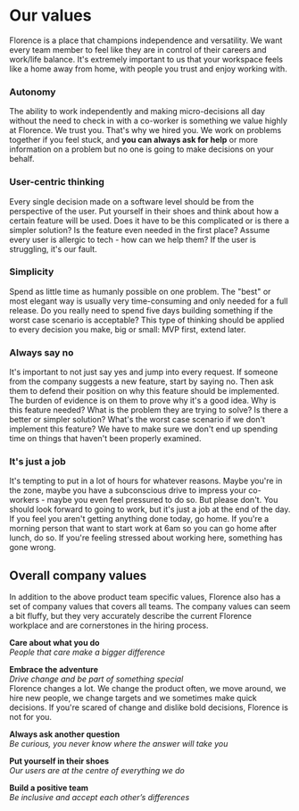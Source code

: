 # Our values
Florence is a place that champions independence and versatility. We want every team member to feel like they are in control of their careers and work/life balance. It's extremely important to us that your workspace feels like a home away from home, with people you trust and enjoy working with.

### Autonomy
The ability to work independently and making micro-decisions all day without the need to check in with a co-worker is something we value highly at Florence. We trust you. That's why we hired you. We work on problems together if you feel stuck, and **you can always ask for help** or more information on a problem but no one is going to make decisions on your behalf.

### User-centric thinking
Every single decision made on a software level should be from the perspective of the user. Put yourself in their shoes and think about how a certain feature will be used. Does it have to be this complicated or is there a simpler solution? Is the feature even needed in the first place? Assume every user is allergic to tech - how can we help them? If the user is struggling, it's our fault.

### Simplicity
Spend as little time as humanly possible on one problem. The "best" or most elegant way is usually very time-consuming and only needed for a full release. Do you really need to spend five days building something if the worst case scenario is acceptable? This type of thinking should be applied to every decision you make, big or small: MVP first, extend later.

### Always say no
It's important to not just say yes and jump into every request. If someone from the company suggests a new feature, start by saying no. Then ask them to defend their position on why this feature should be implemented. The burden of evidence is on them to prove why it's a good idea. Why is this feature needed? What is the problem they are trying to solve? Is there a better or simpler solution? What's the worst case scenario if we don't implement this feature? We have to make sure we don't end up spending time on things that haven't been properly examined.

### It's just a job
It's tempting to put in a lot of hours for whatever reasons. Maybe you're in the zone, maybe you have a subconscious drive to impress your co-workers - maybe you even feel pressured to do so. But please don't. You should look forward to going to work, but it's just a job at the end of the day. If you feel you aren't getting anything done today, go home. If you're a morning person that want to start work at 6am so you can go home after lunch, do so. If you're feeling stressed about working here, something has gone wrong.

## Overall company values
In addition to the above product team specific values, Florence also has a set of company values that covers all teams. The company values can seem a bit fluffy, but they very accurately describe the current Florence workplace and are cornerstones in the hiring process.

**Care about what you do**  
_People that care make a bigger difference_

**Embrace the adventure**  
_Drive change and be part of something special_  
Florence changes a lot. We change the product often, we move around, we hire new people, we change targets and we sometimes make quick decisions. If you're scared of change and dislike bold decisions, Florence is not for you.

**Always ask another question**  
_Be curious, you never know where the answer will take you_

**Put yourself in their shoes**  
_Our users are at the centre of everything we do_

**Build a positive team**  
_Be inclusive and accept each other’s differences_  
